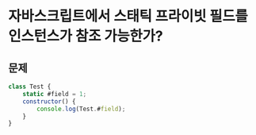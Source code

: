 # 자바스크립트에서 스태틱 프라이빗 필드를 인스턴스가 참조 가능한가?


## 문제

```javascript
class Test {
    static #field = 1;
    constructor() {
        console.log(Test.#field);
    }
}
```
